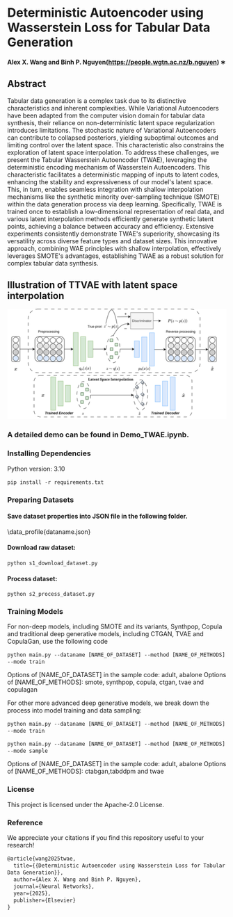 # Deterministic Autoencoder using Wasserstein Loss for Tabular Data Generation
#### Alex X. Wang and Binh P. Nguyen(https://people.wgtn.ac.nz/b.nguyen) ∗

## Abstract
Tabular data generation is a complex task due to its distinctive characteristics and inherent complexities. While Variational Autoencoders have been adapted from the computer vision domain for tabular data synthesis, their reliance on non-deterministic latent space regularization introduces limitations. The stochastic nature of Variational Autoencoders can contribute to collapsed posteriors, yielding suboptimal outcomes and limiting control over the latent space. This characteristic also constrains the exploration of latent space interpolation. To address these challenges, we present the Tabular Wasserstein Autoencoder (TWAE), leveraging the deterministic encoding mechanism of Wasserstein Autoencoders. This characteristic facilitates a deterministic mapping of inputs to latent codes, enhancing the stability and expressiveness of our model's latent space. This, in turn, enables seamless integration with shallow interpolation mechanisms like the synthetic minority over-sampling technique (SMOTE) within the data generation process via deep learning. Specifically, TWAE is trained once to establish a low-dimensional representation of real data, and various latent interpolation methods efficiently generate synthetic latent points, achieving a balance between accuracy and efficiency. Extensive experiments consistently demonstrate TWAE's superiority, showcasing its versatility across diverse feature types and dataset sizes. This innovative approach, combining WAE principles with shallow interpolation, effectively leverages SMOTE's advantages, establishing TWAE as a robust solution for complex tabular data synthesis.

## Illustration of TTVAE with latent space interpolation
![alt text](TWAE.svg)

### A detailed demo can be found in Demo_TWAE.ipynb.
### Installing Dependencies

Python version: 3.10

```
pip install -r requirements.txt
```
### Preparing Datasets

#### Save dataset properties into JSON file in the following folder.
\data_profile\{dataname.json}

#### Download raw dataset:

```
python s1_download_dataset.py
```
#### Process dataset:

```
python s2_process_dataset.py
```
### Training Models

For non-deep models, including SMOTE and its variants, Synthpop, Copula and traditional deep generative models, including CTGAN, TVAE and CopulaGan, use the following code

```
python main.py --dataname [NAME_OF_DATASET] --method [NAME_OF_METHODS] --mode train
```

Options of [NAME_OF_DATASET] in the sample code: adult, abalone
Options of [NAME_OF_METHODS]: smote, synthpop, copula, ctgan, tvae and copulagan

For other more advanced deep generative models, we break down the process into model training and data sampling:
```
python main.py --dataname [NAME_OF_DATASET] --method [NAME_OF_METHODS] --mode train
```

```
python main.py --dataname [NAME_OF_DATASET] --method [NAME_OF_METHODS] --mode sample
```
Options of [NAME_OF_DATASET] in the sample code: adult, abalone
Options of [NAME_OF_METHODS]: ctabgan,tabddpm and twae

### License

This project is licensed under the Apache-2.0 License.

### Reference
We appreciate your citations if you find this repository useful to your research!
```
@article{wang2025twae,
  title={{Deterministic Autoencoder using Wasserstein Loss for Tabular Data Generation}},
  author={Alex X. Wang and Binh P. Nguyen},
  journal={Neural Networks},
  year={2025},
  publisher={Elsevier}
}
```
